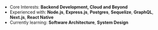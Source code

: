 - Core Interests: **Backend Development, Cloud and Beyond**
- Experienced with: **Node.js**, **Express.js**, **Postgres**, **Sequelize**, **GraphQL**, **Next.js**, **React Native**
- Currently learning: **Software Architecture**, **System Design**
